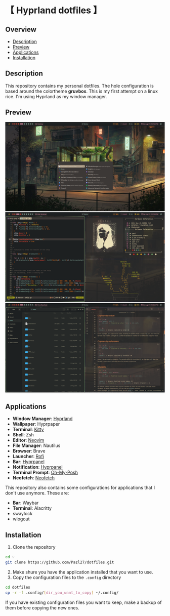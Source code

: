 # 【 Hyprland dotfiles 】

## Overview
- [Description](#description)
- [Preview](#preview)
- [Applications](#applications)
- [Installation](#installation)

## Description
This repository contains my personal dotfiles. The hole configuration is based around the colortheme **gruvbox**.
This is my first attempt on a linux rice. I'm using Hyprland as my window manager.

## Preview
![Preview](./screenshots/snapshot_2024-08-31_19-57-38.png)
![Preview](./screenshots/snapshot_2024-08-31_19-57-04.png)
![Preview](./screenshots/snapshot_2024-08-31_19-58-38.png)

## Applications
- **Window Manager**: [Hyprland](https://hyprland.org/)
- **Wallpaper**: Hyprpaper
- **Terminal**: [Kitty](https://sw.kovidgoyal.net/kitty/)
- **Shell**: Zsh
- **Editor**: [Neovim](https://neovim.io/)
- **File Manager**: Nautilus
- **Browser**: Brave
- **Launcher**: [Rofi](https://github.com/lbonn/rofi)
- **Bar**: [Hyprpanel](https://hyprpanel.com/)
- **Notification**: [Hyprpanel](https://hyprpanel.com/)
- **Terminal Prompt**: [Oh-My-Posh](https://ohmyposh.dev/)
- **Neofetch**: [Neofetch](https://github.com/dylanaraps/neofetch)

This repository also contains some configurations for applications that I don't use anymore.
These are:
- **Bar**: Waybar
- **Terminal**: Alacritty
- swaylock
- wlogout


## Installation
1. Clone the repository
```bash
cd ~
git clone https://github.com/Pazl27/dotfiles.git
```
2. Make shure you have the application installed that you want to use.
3. Copy the configuration files to the `.config` directory
```bash
cd dotfiles
cp -r -f .config/[dir_you_want_to_copy] ~/.config/
```
If you have existing configuration files you want to keep, make a backup of them before copying the new ones.
